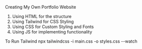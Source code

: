 Creating My Own Portfolio Website

1. Using HTML for the structure
2. Using Tailwind for CSS Styling
3. Using CSS for Custom Styling and Fonts
4. Using JS for implementing functionality

To Run Tailwind
npx tailwindcss -i main.css -o styles.css --watch

